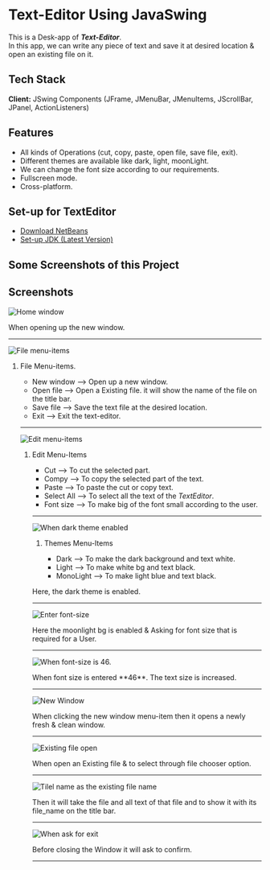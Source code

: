 # Text-Editor Using JavaSwing

This is a Desk-app  of <strong><i>Text-Editor</i></strong>. <br> In this app, we can write any piece of text and save it at desired location & open an existing file on it.

## Tech Stack

**Client:** JSwing Components (JFrame, JMenuBar, JMenuItems, JScrollBar, JPanel, ActionListeners)

## Features

- All kinds of Operations (cut, copy, paste, open file, save file, exit).
- Different themes are available like dark, light, moonLight.
- We can change the font size according to our requirements.
- Fullscreen mode.
- Cross-platform.

## Set-up for TextEditor

 - [Download NetBeans](https://netbeans.apache.org/download/index.html)
 - [Set-up JDK (Latest Version)](https://www.oracle.com/java/technologies/downloads/)

## Some Screenshots of this Project


## Screenshots

![Home window](https://github.com/saroj379/Text_Editor_Desk_App/blob/main/ScreenShots/Screenshot%202023-08-12%20221716.png)
<p>When opening up the new window.</p>
<hr>

![File menu-items](https://github.com/saroj379/Text_Editor_Desk_App/blob/main/ScreenShots/Screenshot%202023-08-12%20221724.png)

<ol>
    <li>File Menu-items.</li>
    	<ul>
           <li>New window  -->  Open up a new window.</li>
           <li>Open file  -->  Open a Existing file. it will show the name of the file on the title bar.</li>
           <li>Save file  -->  Save the text file at the desired location.</li> 
           <li>Exit -->  Exit the text-editor.</li>
        </ul>
<!-- </ol> -->
<hr>

![Edit menu-items](https://github.com/saroj379/Text_Editor_Desk_App/blob/main/ScreenShots/Screenshot%202023-08-12%20221733.png)
<ol>
	<li>Edit Menu-Items</li>
		<ul>
			 <li>Cut  -->  To cut the selected part.</li>
			 <li>Compy  -->  To copy the selected part of the text.</li>
			 <li>Paste  -->  To paste the cut or copy text.</li>
			 <li>Select All  -->  To select all the text of the <i>TextEditor</i>.</li>
			 <li>Font size  -->  To make big of the font small according to the user.</li>
		</ul>
<!--  </ol> -->
<hr>

![When dark theme enabled](https://github.com/saroj379/Text_Editor_Desk_App/blob/main/ScreenShots/Screenshot%202023-08-12%20221809.png)
<ol>
	<li>Themes Menu-Items</li>
		<ul>
		 <li>Dark  -->  To make the dark background and text white.</li>
		 <li>Light  -->  To make white bg and text black.</li>
		 <li>MonoLight  -->  To make light blue and text black.</li>
		</ul>
</ol>
<p>Here, the dark theme is enabled.</p>
<hr>


![Enter font-size](https://github.com/saroj379/Text_Editor_Desk_App/blob/main/ScreenShots/Screenshot%202023-08-12%20221936.png)
<p>Here the moonlight bg is enabled & Asking for font size that is required for a User.</p>
<hr>

![When font-size is 46.](https://github.com/saroj379/Text_Editor_Desk_App/blob/main/ScreenShots/Screenshot%202023-08-12%20221942.png)
<p>When font size is entered **46**. The text size is increased.</p>
<hr>

![New Window](https://github.com/saroj379/Text_Editor_Desk_App/blob/main/ScreenShots/Screenshot%202023-08-12%20222011.png)
<p>When clicking the new window menu-item then it opens a newly fresh & clean window.</p>
<hr>

![Existing file open](https://github.com/saroj379/Text_Editor_Desk_App/blob/main/ScreenShots/Screenshot%202023-08-12%20222030.png)
<p>When open an Existing file & to select through file chooser option.</p>
<hr>

![Tilel name as the existing file name](https://github.com/saroj379/Text_Editor_Desk_App/blob/main/ScreenShots/Screenshot%202023-08-12%20222056.png) 
<p>Then it will take the file and all text of that file and to show it with its file_name on the title bar.</p>
<hr>

![When ask for exit](https://github.com/saroj379/Text_Editor_Desk_App/blob/main/ScreenShots/Screenshot%202023-08-12%20222253.png)
<p>Before closing the Window it will ask to confirm.</p>
<hr>

